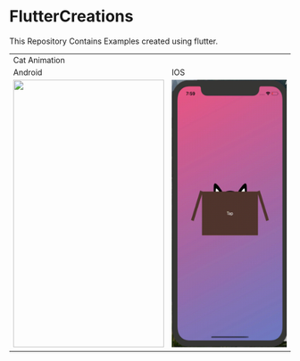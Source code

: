 # FlutterCreations
This Repository Contains Examples created using flutter.

<table>
  <tr>
    <td>Cat Animation</td>
  </tr>
  <tr>
    <td>Android</td>
     <td>IOS</td>
    </td>
  <tr>
  <td><img src="cat_animation-android.gif" width=270 height=480></td>
    <td><img src="IOS-cat_animation.gif" width=270 height=480></td>
  </tr>
 </table>
